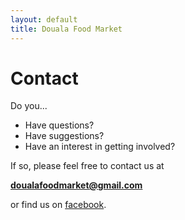 ```yaml
---
layout: default
title: Douala Food Market
---
```


# Contact

Do you...

* Have questions?
* Have suggestions?
* Have an interest in getting involved?

If so, please feel free to contact us at

__[doualafoodmarket@gmail.com](mailto:doualafoodmarket@gmail.com)__


or find us on [facebook](http://www.facebook.com/DoualaFoodMarket). 


